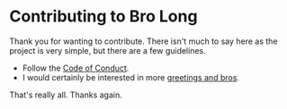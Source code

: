 # Contributing to Bro Long

Thank you for wanting to contribute. There isn't much to say here as the project is very simple, but there are a few guidelines.

- Follow the [Code of Conduct](https://github.com/duffn/brolong/blob/master/CODE_OF_CONDUCT.md).
- I would certainly be interested in more [greetings and bros](https://github.com/duffn/brolong/blob/master/api/index.go).

That's really all. Thanks again.
